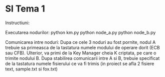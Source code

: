 # SI Tema 1
Instructiuni:

Executarea nodurilor:
python km.py
python node_a.py
python node_b.py

Comunicarea intre noduri:
Dupa ce cele 3 noduri au fost pornite, nodul A trebuie sa primeasca de la tastatura numele modului de operare dorit (ECB sau CFB).
Ulterior, va primi de la Key Manager cheia K criptata, pe care o trimite nodului B. Dupa stabilirea comunicarii intre A si B,
trebuie specificat de la tastatura numele fisierului ce va fi trimis (in proiect se afla 2 fisiere text, sample.txt si fox.txt)
